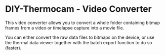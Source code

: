 # DIY-Thermocam - Video Converter

This video converter allows you to convert a whole folder containing bitmap frames from a video or timelapse capture into a movie file.

You can either convert the raw data files to bitmaps on the device, or use the thermal data viewer together with the batch export function to do so (faster).

